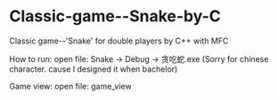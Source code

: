 # Classic-game--Snake-by-C

Classic game--'Snake' for double players by C++ with MFC

How to run:
open file: Snake -> Debug -> 贪吃蛇.exe (Sorry for chinese character. cause I designed it when bachelor)

Game view:
open file: game_view

